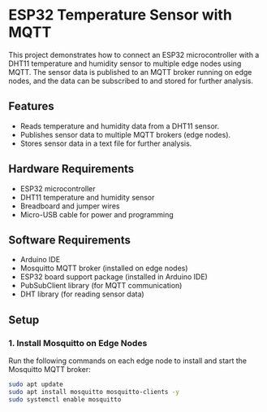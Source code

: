 # ESP32 Temperature Sensor with MQTT

This project demonstrates how to connect an ESP32 microcontroller with a DHT11 temperature and humidity sensor to multiple edge nodes using MQTT. The sensor data is published to an MQTT broker running on edge nodes, and the data can be subscribed to and stored for further analysis.


## Features
- Reads temperature and humidity data from a DHT11 sensor.
- Publishes sensor data to multiple MQTT brokers (edge nodes).
- Stores sensor data in a text file for further analysis.


## Hardware Requirements
- ESP32 microcontroller
- DHT11 temperature and humidity sensor
- Breadboard and jumper wires
- Micro-USB cable for power and programming

## Software Requirements
- Arduino IDE 
- Mosquitto MQTT broker (installed on edge nodes)
- ESP32 board support package (installed in Arduino IDE)
- PubSubClient library (for MQTT communication)
- DHT library (for reading sensor data)

## Setup

### 1. Install Mosquitto on Edge Nodes
Run the following commands on each edge node to install and start the Mosquitto MQTT broker:
```bash
sudo apt update
sudo apt install mosquitto mosquitto-clients -y
sudo systemctl enable mosquitto
